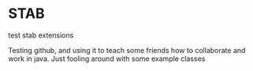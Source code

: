 STAB
====

test stab extensions

Testing github, and using it to teach some friends how to collaborate and work in java.
Just fooling around with some example classes
